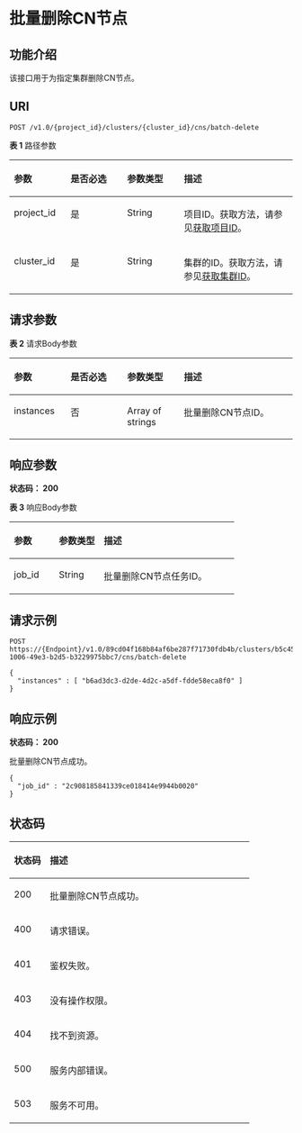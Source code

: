 # 批量删除CN节点<a name="ZH-CN_TOPIC_0000001387501956"></a>

## 功能介绍<a name="section205814500177"></a>

该接口用于为指定集群删除CN节点。

## URI<a name="section571205031711"></a>

```
POST /v1.0/{project_id}/clusters/{cluster_id}/cns/batch-delete
```

**表 1**  路径参数

<a name="table1691135010174"></a>
<table><thead align="left"><tr id="row108417504179"><th class="cellrowborder" valign="top" width="20%" id="mcps1.2.5.1.1"><p id="p1951250181719"><a name="p1951250181719"></a><a name="p1951250181719"></a>参数</p>
</th>
<th class="cellrowborder" valign="top" width="20%" id="mcps1.2.5.1.2"><p id="p10101145020175"><a name="p10101145020175"></a><a name="p10101145020175"></a>是否必选</p>
</th>
<th class="cellrowborder" valign="top" width="20%" id="mcps1.2.5.1.3"><p id="p110835031713"><a name="p110835031713"></a><a name="p110835031713"></a>参数类型</p>
</th>
<th class="cellrowborder" valign="top" width="40%" id="mcps1.2.5.1.4"><p id="p61149506176"><a name="p61149506176"></a><a name="p61149506176"></a>描述</p>
</th>
</tr>
</thead>
<tbody><tr id="row208425081711"><td class="cellrowborder" valign="top" width="20%" headers="mcps1.2.5.1.1 "><p id="p1212035081717"><a name="p1212035081717"></a><a name="p1212035081717"></a>project_id</p>
</td>
<td class="cellrowborder" valign="top" width="20%" headers="mcps1.2.5.1.2 "><p id="p1612695012177"><a name="p1612695012177"></a><a name="p1612695012177"></a>是</p>
</td>
<td class="cellrowborder" valign="top" width="20%" headers="mcps1.2.5.1.3 "><p id="p111331050121719"><a name="p111331050121719"></a><a name="p111331050121719"></a>String</p>
</td>
<td class="cellrowborder" valign="top" width="40%" headers="mcps1.2.5.1.4 "><p id="p12139145013173"><a name="p12139145013173"></a><a name="p12139145013173"></a>项目ID。获取方法，请参见<a href="获取项目ID.md">获取项目ID</a>。</p>
</td>
</tr>
<tr id="row2851450131716"><td class="cellrowborder" valign="top" width="20%" headers="mcps1.2.5.1.1 "><p id="p16145150181718"><a name="p16145150181718"></a><a name="p16145150181718"></a>cluster_id</p>
</td>
<td class="cellrowborder" valign="top" width="20%" headers="mcps1.2.5.1.2 "><p id="p121501450131713"><a name="p121501450131713"></a><a name="p121501450131713"></a>是</p>
</td>
<td class="cellrowborder" valign="top" width="20%" headers="mcps1.2.5.1.3 "><p id="p10156250101717"><a name="p10156250101717"></a><a name="p10156250101717"></a>String</p>
</td>
<td class="cellrowborder" valign="top" width="40%" headers="mcps1.2.5.1.4 "><p id="p71631250121719"><a name="p71631250121719"></a><a name="p71631250121719"></a>集群的ID。获取方法，请参见<a href="获取集群ID.md">获取集群ID</a>。</p>
</td>
</tr>
</tbody>
</table>

## 请求参数<a name="section2017016503176"></a>

**表 2**  请求Body参数

<a name="zh-cn_topic_0000001437658181_request_V1BatchDeleteCnRequestBody"></a>
<table><thead align="left"><tr id="row71771350101712"><th class="cellrowborder" valign="top" width="20%" id="mcps1.2.5.1.1"><p id="p1918745012172"><a name="p1918745012172"></a><a name="p1918745012172"></a>参数</p>
</th>
<th class="cellrowborder" valign="top" width="20%" id="mcps1.2.5.1.2"><p id="p201934504178"><a name="p201934504178"></a><a name="p201934504178"></a>是否必选</p>
</th>
<th class="cellrowborder" valign="top" width="20%" id="mcps1.2.5.1.3"><p id="p320011501179"><a name="p320011501179"></a><a name="p320011501179"></a>参数类型</p>
</th>
<th class="cellrowborder" valign="top" width="40%" id="mcps1.2.5.1.4"><p id="p32061750181720"><a name="p32061750181720"></a><a name="p32061750181720"></a>描述</p>
</th>
</tr>
</thead>
<tbody><tr id="row1317818509172"><td class="cellrowborder" valign="top" width="20%" headers="mcps1.2.5.1.1 "><p id="p621295017176"><a name="p621295017176"></a><a name="p621295017176"></a>instances</p>
</td>
<td class="cellrowborder" valign="top" width="20%" headers="mcps1.2.5.1.2 "><p id="p7218185011715"><a name="p7218185011715"></a><a name="p7218185011715"></a>否</p>
</td>
<td class="cellrowborder" valign="top" width="20%" headers="mcps1.2.5.1.3 "><p id="p17225550141719"><a name="p17225550141719"></a><a name="p17225550141719"></a>Array of strings</p>
</td>
<td class="cellrowborder" valign="top" width="40%" headers="mcps1.2.5.1.4 "><p id="p1823125017175"><a name="p1823125017175"></a><a name="p1823125017175"></a>批量删除CN节点ID。</p>
</td>
</tr>
</tbody>
</table>

## 响应参数<a name="section2238550201720"></a>

**状态码： 200**

**表 3**  响应Body参数

<a name="zh-cn_topic_0000001437658181_response_V1BatchDeleteCnResponseBody"></a>
<table><thead align="left"><tr id="row1725045071720"><th class="cellrowborder" valign="top" width="20%" id="mcps1.2.4.1.1"><p id="p10260105051719"><a name="p10260105051719"></a><a name="p10260105051719"></a>参数</p>
</th>
<th class="cellrowborder" valign="top" width="20%" id="mcps1.2.4.1.2"><p id="p20266155019173"><a name="p20266155019173"></a><a name="p20266155019173"></a>参数类型</p>
</th>
<th class="cellrowborder" valign="top" width="60%" id="mcps1.2.4.1.3"><p id="p202722050151716"><a name="p202722050151716"></a><a name="p202722050151716"></a>描述</p>
</th>
</tr>
</thead>
<tbody><tr id="row1250950131718"><td class="cellrowborder" valign="top" width="20%" headers="mcps1.2.4.1.1 "><p id="p172781450141711"><a name="p172781450141711"></a><a name="p172781450141711"></a>job_id</p>
</td>
<td class="cellrowborder" valign="top" width="20%" headers="mcps1.2.4.1.2 "><p id="p2285115091719"><a name="p2285115091719"></a><a name="p2285115091719"></a>String</p>
</td>
<td class="cellrowborder" valign="top" width="60%" headers="mcps1.2.4.1.3 "><p id="p1529115015179"><a name="p1529115015179"></a><a name="p1529115015179"></a>批量删除CN节点任务ID。</p>
</td>
</tr>
</tbody>
</table>

## 请求示例<a name="section132971250101713"></a>

```
POST https://{Endpoint}/v1.0/89cd04f168b84af6be287f71730fdb4b/clusters/b5c45780-1006-49e3-b2d5-b3229975bbc7/cns/batch-delete

{
  "instances" : [ "b6ad3dc3-d2de-4d2c-a5df-fdde58eca8f0" ]
}
```

## 响应示例<a name="section533505012176"></a>

**状态码： 200**

批量删除CN节点成功。

```
{
  "job_id" : "2c908185841339ce018414e9944b0020"
}
```

## 状态码<a name="section1372165010173"></a>

<a name="zh-cn_topic_0000001437658181_status_code"></a>
<table><thead align="left"><tr id="row937910504173"><th class="cellrowborder" valign="top" width="15%" id="mcps1.1.3.1.1"><p id="p1938615012172"><a name="p1938615012172"></a><a name="p1938615012172"></a>状态码</p>
</th>
<th class="cellrowborder" valign="top" width="85%" id="mcps1.1.3.1.2"><p id="p12393205041720"><a name="p12393205041720"></a><a name="p12393205041720"></a>描述</p>
</th>
</tr>
</thead>
<tbody><tr id="row6380115041711"><td class="cellrowborder" valign="top" width="15%" headers="mcps1.1.3.1.1 "><p id="p5398250191712"><a name="p5398250191712"></a><a name="p5398250191712"></a>200</p>
</td>
<td class="cellrowborder" valign="top" width="85%" headers="mcps1.1.3.1.2 "><p id="p740315010176"><a name="p740315010176"></a><a name="p740315010176"></a>批量删除CN节点成功。</p>
</td>
</tr>
<tr id="row238045001718"><td class="cellrowborder" valign="top" width="15%" headers="mcps1.1.3.1.1 "><p id="p541013504179"><a name="p541013504179"></a><a name="p541013504179"></a>400</p>
</td>
<td class="cellrowborder" valign="top" width="85%" headers="mcps1.1.3.1.2 "><p id="p2416550171716"><a name="p2416550171716"></a><a name="p2416550171716"></a>请求错误。</p>
</td>
</tr>
<tr id="row5380250181715"><td class="cellrowborder" valign="top" width="15%" headers="mcps1.1.3.1.1 "><p id="p34221507172"><a name="p34221507172"></a><a name="p34221507172"></a>401</p>
</td>
<td class="cellrowborder" valign="top" width="85%" headers="mcps1.1.3.1.2 "><p id="p9428050181714"><a name="p9428050181714"></a><a name="p9428050181714"></a>鉴权失败。</p>
</td>
</tr>
<tr id="row203801650181716"><td class="cellrowborder" valign="top" width="15%" headers="mcps1.1.3.1.1 "><p id="p2434195091710"><a name="p2434195091710"></a><a name="p2434195091710"></a>403</p>
</td>
<td class="cellrowborder" valign="top" width="85%" headers="mcps1.1.3.1.2 "><p id="p114401050111718"><a name="p114401050111718"></a><a name="p114401050111718"></a>没有操作权限。</p>
</td>
</tr>
<tr id="row20380185015176"><td class="cellrowborder" valign="top" width="15%" headers="mcps1.1.3.1.1 "><p id="p9446105012175"><a name="p9446105012175"></a><a name="p9446105012175"></a>404</p>
</td>
<td class="cellrowborder" valign="top" width="85%" headers="mcps1.1.3.1.2 "><p id="p3452125015174"><a name="p3452125015174"></a><a name="p3452125015174"></a>找不到资源。</p>
</td>
</tr>
<tr id="row0380105091710"><td class="cellrowborder" valign="top" width="15%" headers="mcps1.1.3.1.1 "><p id="p7459165021714"><a name="p7459165021714"></a><a name="p7459165021714"></a>500</p>
</td>
<td class="cellrowborder" valign="top" width="85%" headers="mcps1.1.3.1.2 "><p id="p1946517507172"><a name="p1946517507172"></a><a name="p1946517507172"></a>服务内部错误。</p>
</td>
</tr>
<tr id="row038145015175"><td class="cellrowborder" valign="top" width="15%" headers="mcps1.1.3.1.1 "><p id="p2471950131714"><a name="p2471950131714"></a><a name="p2471950131714"></a>503</p>
</td>
<td class="cellrowborder" valign="top" width="85%" headers="mcps1.1.3.1.2 "><p id="p1347619503174"><a name="p1347619503174"></a><a name="p1347619503174"></a>服务不可用。</p>
</td>
</tr>
</tbody>
</table>

